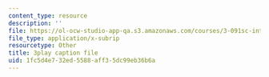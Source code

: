 ```yaml
---
content_type: resource
description: ''
file: https://ol-ocw-studio-app-qa.s3.amazonaws.com/courses/3-091sc-introduction-to-solid-state-chemistry-fall-2010/1fc5d4e732ed5588aff35dc99eb36b6a_uCK1z-h7Jbc.vtt
file_type: application/x-subrip
resourcetype: Other
title: 3play caption file
uid: 1fc5d4e7-32ed-5588-aff3-5dc99eb36b6a
---
```

